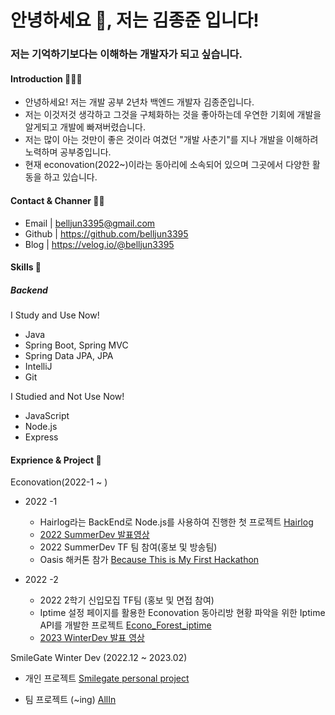 <h1 align="left">안녕하세요 👋, 저는 김종준 입니다!</h1>
<h3 align="left">저는 기억하기보다는 이해하는 개발자가 되고 싶습니다.</h3>

<h4 align="left"> Introduction 🙋🏻‍♂️</h4>

+ 안녕하세요! 저는 개발 공부 2년차 백엔드 개발자 김종준입니다.
+ 저는 이것저것 생각하고 그것을 구체화하는 것을 좋아하는데 우연한 기회에 개발을 알게되고 개발에 빠져버렸습니다.
+ 저는 많이 아는 것만이 좋은 것이라 여겼던 "개발 사춘기"를 지나 개발을 이해하려 노력하며 공부중입니다.
+ 현재 econovation(2022~)이라는 동아리에 소속되어 있으며 그곳에서 다양한 활동을 하고 있습니다.
  
<h4 align="left"> Contact & Channer 🤙🏻</h4>

+ Email | belljun3395@gmail.com
+ Github | https://github.com/belljun3395
+ Blog | https://velog.io/@belljun3395

<h4 align="left"> Skills 🔨</h4>

<h5> Backend </h5>

I Study and Use Now!

+ Java
+ Spring Boot, Spring MVC
+ Spring Data JPA, JPA
+ IntelliJ
+ Git

I Studied and Not Use Now!
+ JavaScript
+ Node.js
+ Express

<h4 align="left"> Exprience & Project 🫠</h4>

Econovation(2022-1 ~ )

+ 2022 -1 
  + Hairlog라는 BackEnd로 Node.js를 사용하여 진행한 첫 프로젝트 [Hairlog](https://github.com/JNU-econovation/Hairlog)
  + [2022 SummerDev 발표영상](https://youtu.be/Ah_HWVC4IM4?t=7875)
  + 2022 SummerDev TF 팀 참여(홍보 및 방송팀)
  + Oasis 해커톤 참가 [Because This is My First Hackathon](https://github.com/belljun3395/oasis-BecauseThisIsMyFirstHackathon)
  
+ 2022 -2
  + 2022 2학기 신입모집 TF팀 (홍보 및 면접 참여)
  + Iptime 설정 페이지를 활용한 Econovation 동아리방 현황 파악을 위한 Iptime API를 개발한 프로젝트 [Econo_Forest_iptime](https://github.com/JNU-econovation/econo-forest-be-iptime)
  + [2023 WinterDev 발표 영상](https://youtu.be/wOqimi4O8H4?t=4430)
 
SmileGate Winter Dev (2022.12 ~ 2023.02)

+ 개인 프로젝트 [Smilegate personal project](https://github.com/belljun3395/sgdevcamp_auth.git)

+ 팀 프로젝트 (~ing) [AllIn](https://github.com/belljun3395/allin)
